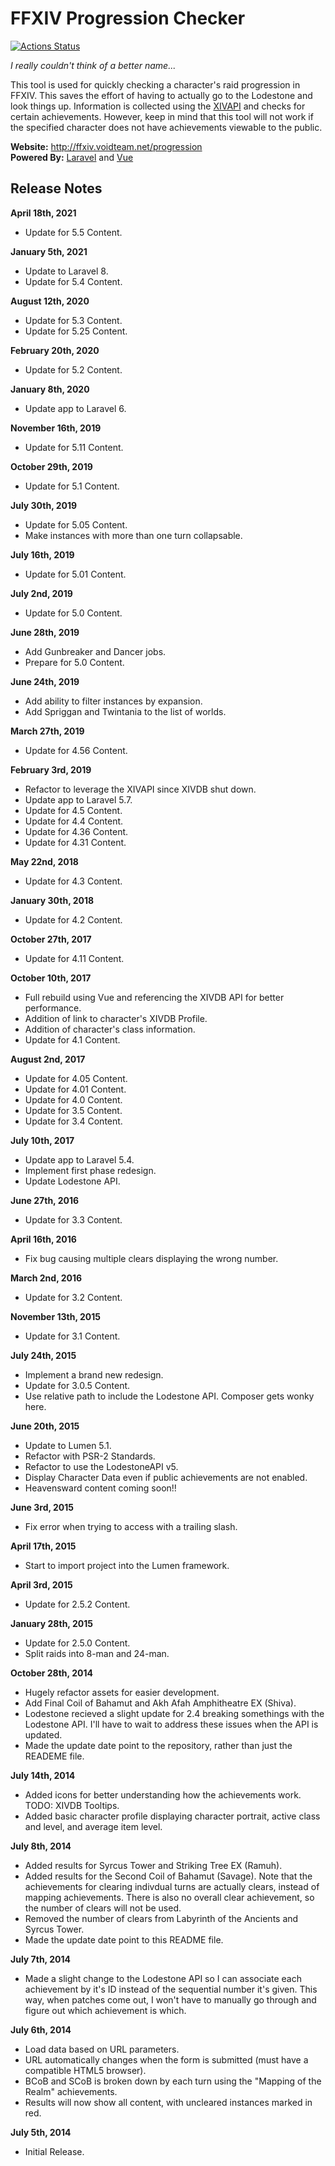 FFXIV Progression Checker
=========================
[![Actions Status](https://github.com/Colbydude/FFXIVProgressionChecker/workflows/CI/badge.svg)](https://github.com/Colbydude/FFXIVProgressionChecker/actions)

*I really couldn't think of a better name...*

This tool is used for quickly checking a character's raid progression in FFXIV. This saves the effort of having to actually go to the Lodestone and look things up. Information is collected using the [XIVAPI](https://xivapi.com) and checks for certain achievements. However, keep in mind that this tool will not work if the specified character does not have achievements viewable to the public.

**Website:** http://ffxiv.voidteam.net/progression  
**Powered By:** [Laravel](https://laravel.com/) and [Vue](https://vuejs.org/)

Release Notes
-------------
**April 18th, 2021**
- Update for 5.5 Content.

**January 5th, 2021**
- Update to Laravel 8.
- Update for 5.4 Content.

**August 12th, 2020**
- Update for 5.3 Content.
- Update for 5.25 Content.

**February 20th, 2020**
- Update for 5.2 Content.

**January 8th, 2020**
- Update app to Laravel 6.

**November 16th, 2019**
- Update for 5.11 Content.

**October 29th, 2019**
- Update for 5.1 Content.

**July 30th, 2019**
- Update for 5.05 Content.
- Make instances with more than one turn collapsable.

**July 16th, 2019**
- Update for 5.01 Content.

**July 2nd, 2019**
- Update for 5.0 Content.

**June 28th, 2019**
- Add Gunbreaker and Dancer jobs.
- Prepare for 5.0 Content.

**June 24th, 2019**
- Add ability to filter instances by expansion.
- Add Spriggan and Twintania to the list of worlds.

**March 27th, 2019**
- Update for 4.56 Content.

**February 3rd, 2019**
- Refactor to leverage the XIVAPI since XIVDB shut down.
- Update app to Laravel 5.7.
- Update for 4.5 Content.
- Update for 4.4 Content.
- Update for 4.36 Content.
- Update for 4.31 Content.

**May 22nd, 2018**
- Update for 4.3 Content.

**January 30th, 2018**
- Update for 4.2 Content.

**October 27th, 2017**
- Update for 4.11 Content.

**October 10th, 2017**
- Full rebuild using Vue and referencing the XIVDB API for better performance.
- Addition of link to character's XIVDB Profile.
- Addition of character's class information.
- Update for 4.1 Content.

**August 2nd, 2017**
- Update for 4.05 Content.
- Update for 4.01 Content.
- Update for 4.0 Content.
- Update for 3.5 Content.
- Update for 3.4 Content.

**July 10th, 2017**
 - Update app to Laravel 5.4.
 - Implement first phase redesign.
 - Update Lodestone API.

**June 27th, 2016**
 - Update for 3.3 Content.

**April 16th, 2016**
 - Fix bug causing multiple clears displaying the wrong number.

**March 2nd, 2016**
 - Update for 3.2 Content.

**November 13th, 2015**
 - Update for 3.1 Content.

**July 24th, 2015**
 - Implement a brand new redesign.
 - Update for 3.0.5 Content.
 - Use relative path to include the Lodestone API. Composer gets wonky here.

**June 20th, 2015**
 - Update to Lumen 5.1.
 - Refactor with PSR-2 Standards.
 - Refactor to use the LodestoneAPI v5.
 - Display Character Data even if public achievements are not enabled.
 - Heavensward content coming soon!!

**June 3rd, 2015**
 - Fix error when trying to access with a trailing slash.

**April 17th, 2015**
 - Start to import project into the Lumen framework.

**April 3rd, 2015**
 - Update for 2.5.2 Content.

**January 28th, 2015**
 - Update for 2.5.0 Content.
 - Split raids into 8-man and 24-man.

**October 28th, 2014**
 - Hugely refactor assets for easier development.
 - Add Final Coil of Bahamut and Akh Afah Amphitheatre EX (Shiva).
 - Lodestone recieved a slight update for 2.4 breaking somethings with the Lodestone API. I'll have to wait to address these issues when the API is updated.
 - Made the update date point to the repository, rather than just the READEME file.

**July 14th, 2014**
 - Added icons for better understanding how the achievements work. TODO: XIVDB Tooltips.
 - Added basic character profile displaying character portrait, active class and level, and average item level.

**July 8th, 2014**
 - Added results for Syrcus Tower and Striking Tree EX (Ramuh).
 - Added results for the Second Coil of Bahamut (Savage). Note that the achievements for clearing indivdual turns are actually clears, instead of mapping achievements. There is also no overall clear achievement, so the number of clears will not be used.
 - Removed the number of clears from Labyrinth of the Ancients and Syrcus Tower.
 - Made the update date point to this README file.

**July 7th, 2014**
 - Made a slight change to the Lodestone API so I can associate each achievement by it's ID instead of the sequential number it's given. This way, when patches come out, I won't have to manually go through and figure out which achievement is which.

**July 6th, 2014**
 - Load data based on URL parameters.
 - URL automatically changes when the form is submitted (must have a compatible HTML5 browser).
 - BCoB and SCoB is broken down by each turn using the "Mapping of the Realm" achievements.
 - Results will now show all content, with uncleared instances marked in red.

**July 5th, 2014**
 - Initial Release.
